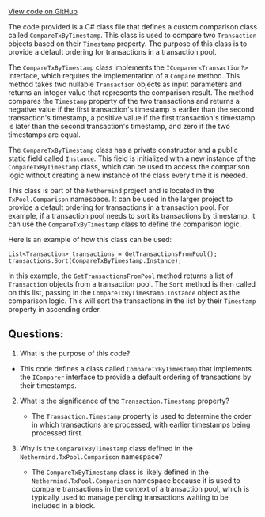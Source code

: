 [View code on GitHub](https://github.com/nethermindeth/nethermind/Nethermind.TxPool/Comparison/CompareTxByTimestamp.cs)

The code provided is a C# class file that defines a custom comparison class called `CompareTxByTimestamp`. This class is used to compare two `Transaction` objects based on their `Timestamp` property. The purpose of this class is to provide a default ordering for transactions in a transaction pool.

The `CompareTxByTimestamp` class implements the `IComparer<Transaction?>` interface, which requires the implementation of a `Compare` method. This method takes two nullable `Transaction` objects as input parameters and returns an integer value that represents the comparison result. The method compares the `Timestamp` property of the two transactions and returns a negative value if the first transaction's timestamp is earlier than the second transaction's timestamp, a positive value if the first transaction's timestamp is later than the second transaction's timestamp, and zero if the two timestamps are equal.

The `CompareTxByTimestamp` class has a private constructor and a public static field called `Instance`. This field is initialized with a new instance of the `CompareTxByTimestamp` class, which can be used to access the comparison logic without creating a new instance of the class every time it is needed.

This class is part of the `Nethermind` project and is located in the `TxPool.Comparison` namespace. It can be used in the larger project to provide a default ordering for transactions in a transaction pool. For example, if a transaction pool needs to sort its transactions by timestamp, it can use the `CompareTxByTimestamp` class to define the comparison logic. 

Here is an example of how this class can be used:

```
List<Transaction> transactions = GetTransactionsFromPool();
transactions.Sort(CompareTxByTimestamp.Instance);
```

In this example, the `GetTransactionsFromPool` method returns a list of `Transaction` objects from a transaction pool. The `Sort` method is then called on this list, passing in the `CompareTxByTimestamp.Instance` object as the comparison logic. This will sort the transactions in the list by their `Timestamp` property in ascending order.
## Questions: 
 1. What is the purpose of this code?
   - This code defines a class called `CompareTxByTimestamp` that implements the `IComparer` interface to provide a default ordering of transactions by their timestamps.

2. What is the significance of the `Transaction.Timestamp` property?
   - The `Transaction.Timestamp` property is used to determine the order in which transactions are processed, with earlier timestamps being processed first.

3. Why is the `CompareTxByTimestamp` class defined in the `Nethermind.TxPool.Comparison` namespace?
   - The `CompareTxByTimestamp` class is likely defined in the `Nethermind.TxPool.Comparison` namespace because it is used to compare transactions in the context of a transaction pool, which is typically used to manage pending transactions waiting to be included in a block.